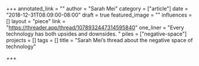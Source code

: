 +++
annotated_link = ""
author = "Sarah Mei"
category = ["article"]
date = "2018-12-31T08:09:00-08:00"
draft = true
featured_image = ""
influences = []
layout = "piece"
link = "https://threader.app/thread/1078932447314595840"
one_liner = "Every technology has both upsides and downsides. "
piles = ["negative-space"]
projects = []
tags = []
title = "Sarah Mei’s thread about the negative space of technology"

+++
